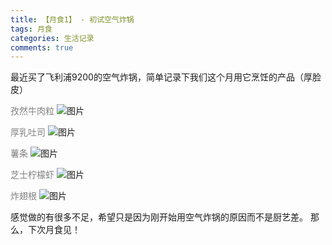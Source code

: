 ```yaml
---
title: 【月食1】 - 初试空气炸锅
tags: 月食
categories: 生活记录
comments: true
---
```


最近买了飞利浦9200的空气炸锅，简单记录下我们这个月用它烹饪的产品（厚脸皮）

<font color=gray>孜然牛肉粒</font>
![图片](https://files.catbox.moe/wtqo56.jpg)

<font color=gray>厚乳吐司</font>
![图片](https://files.catbox.moe/kddeyw.jpg)

<font color=gray>薯条</font>
![图片](https://files.catbox.moe/jfpp4x.jpg)

<font color=gray>芝士柠檬虾</font>
![图片](https://files.catbox.moe/hhkq4z.jpg)

<font color=gray>炸翅根</font>
![图片](https://files.catbox.moe/hzx5nc.jpg)

感觉做的有很多不足，希望只是因为刚开始用空气炸锅的原因而不是厨艺差。
那么，下次月食见！